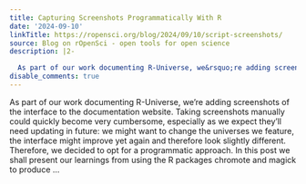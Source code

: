 ```yaml
---
title: Capturing Screenshots Programmatically With R
date: '2024-09-10'
linkTitle: https://ropensci.org/blog/2024/09/10/script-screenshots/
source: Blog on rOpenSci - open tools for open science
description: |2-

  As part of our work documenting R-Universe, we&rsquo;re adding screenshots of the interface to the documentation website. Taking screenshots manually could quickly become very cumbersome, especially as we expect they&rsquo;ll need updating in future: we might want to change the universes we feature, the interface might improve yet again and therefore look slightly different. Therefore, we decided to opt for a programmatic approach. In this post we shall present our learnings from using the R packages chromote and magick to produce ...
disable_comments: true
---
```


As part of our work documenting R-Universe, we&rsquo;re adding screenshots of the interface to the documentation website. Taking screenshots manually could quickly become very cumbersome, especially as we expect they&rsquo;ll need updating in future: we might want to change the universes we feature, the interface might improve yet again and therefore look slightly different. Therefore, we decided to opt for a programmatic approach. In this post we shall present our learnings from using the R packages chromote and magick to produce ...